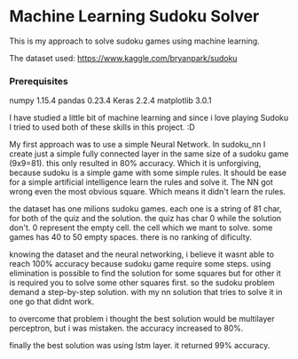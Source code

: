 # Machine Learning Sudoku Solver

This is my approach to solve sudoku games using machine learning.

The dataset used: https://www.kaggle.com/bryanpark/sudoku

### Prerequisites
numpy               1.15.4
pandas              0.23.4
Keras               2.2.4
matplotlib          3.0.1

I have studied a little bit of machine learning and since i love playing Sudoku I tried to used both of these skills in this project. :D

My first approach was to use a simple Neural Network. In sudoku_nn I create just a simple fully connected layer in the same size of a sudoku game (9x9=81).
this only resulted in 80% accuracy. Which it is unforgiving, because sudoku is a simple game with some simple rules. It should be ease for a simple artificial intelligence learn the rules and solve it. The NN got wrong even the most obvious square. Which means it didn't learn the rules.

the dataset has one milions sudoku games. each one is a string of 81 char, for both of the quiz and the solution. the quiz has char 0 while the solution don't. 0 represent the empty cell. the cell which we mant to solve.
some games has 40 to 50 empty spaces. there is no ranking of dificulty.

knowing the dataset and the neural networking, i believe it wasnt able to reach 100% accuracy because sudoku game require some steps.
using elimination is possible to find the solution for some squares but for other it is required you to solve some other squares first.
so the sudoku problem demand a step-by-step solution. with my nn solution that tries to solve it in one go that didnt work.

to overcome that problem i thought the best solution would be multilayer perceptron, but i was mistaken. the accuracy increased to 80%.

finally the best solution was using lstm layer. it returned 99% accuracy.

